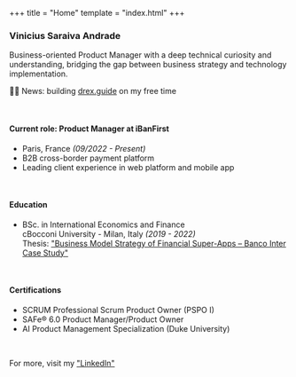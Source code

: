 +++
title = "Home"
template = "index.html"
+++

### Vinicius Saraiva Andrade

Business-oriented Product Manager with a deep technical curiosity and understanding, bridging the gap between business strategy and technology implementation.

👷‍♂️ News: building [drex.guide](https://drex.guide) on my free time

<br>

#### Current role: Product Manager at iBanFirst
- Paris, France _(09/2022 - Present)_
- B2B cross-border payment platform
- Leading client experience in web platform and mobile app

<br>

#### Education
- BSc. in International Economics and Finance  
cBocconi University - Milan, Italy _(2019 - 2022)_  
  Thesis: ["Business Model Strategy of Financial Super-Apps – Banco Inter Case Study"](/thesis) 
  
<br>

#### Certifications
- SCRUM Professional Scrum Product Owner (PSPO I)
- SAFe® 6.0 Product Manager/Product Owner
- AI Product Management Specialization (Duke University)

<br>

For more, visit my ["LinkedIn"](https://www.linkedin.com/in/viniciusandrade/)